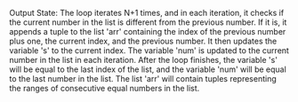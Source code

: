 Output State: The loop iterates N+1 times, and in each iteration, it checks if the current number in the list is different from the previous number. If it is, it appends a tuple to the list 'arr' containing the index of the previous number plus one, the current index, and the previous number. It then updates the variable 's' to the current index. The variable 'num' is updated to the current number in the list in each iteration. After the loop finishes, the variable 's' will be equal to the last index of the list, and the variable 'num' will be equal to the last number in the list. The list 'arr' will contain tuples representing the ranges of consecutive equal numbers in the list.